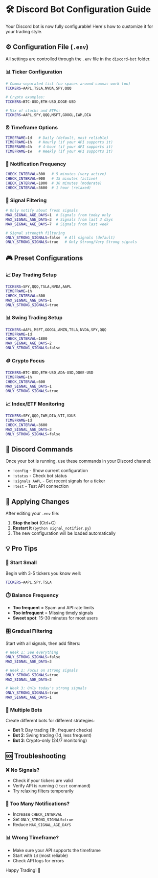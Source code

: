 # 🛠️ Discord Bot Configuration Guide

Your Discord bot is now fully configurable! Here's how to customize it for your trading style.

## ⚙️ Configuration File (`.env`)

All settings are controlled through the `.env` file in the `discord-bot` folder.

### 📊 **Ticker Configuration**
```bash
# Comma-separated list (no spaces around commas work too)
TICKERS=AAPL,TSLA,NVDA,SPY,QQQ

# Crypto examples:
TICKERS=BTC-USD,ETH-USD,DOGE-USD

# Mix of stocks and ETFs:
TICKERS=AAPL,SPY,QQQ,MSFT,GOOGL,IWM,DIA
```

### ⏰ **Timeframe Options**
```bash
TIMEFRAME=1d   # Daily (default, most reliable)
TIMEFRAME=1h   # Hourly (if your API supports it)
TIMEFRAME=4h   # 4-hour (if your API supports it) 
TIMEFRAME=1w   # Weekly (if your API supports it)
```

### 🔔 **Notification Frequency**
```bash
CHECK_INTERVAL=300   # 5 minutes (very active)
CHECK_INTERVAL=900   # 15 minutes (active)
CHECK_INTERVAL=1800  # 30 minutes (moderate)
CHECK_INTERVAL=3600  # 1 hour (relaxed)
```

### 🎯 **Signal Filtering**
```bash
# Only notify about fresh signals
MAX_SIGNAL_AGE_DAYS=1  # Signals from today only
MAX_SIGNAL_AGE_DAYS=3  # Signals from last 3 days
MAX_SIGNAL_AGE_DAYS=7  # Signals from last week

# Signal strength filtering
ONLY_STRONG_SIGNALS=false  # All signals (default)
ONLY_STRONG_SIGNALS=true   # Only Strong/Very Strong signals
```

## 🎮 **Preset Configurations**

### 📈 Day Trading Setup
```bash
TICKERS=SPY,QQQ,TSLA,NVDA,AAPL
TIMEFRAME=1h
CHECK_INTERVAL=300
MAX_SIGNAL_AGE_DAYS=1
ONLY_STRONG_SIGNALS=true
```

### 📊 Swing Trading Setup  
```bash
TICKERS=AAPL,MSFT,GOOGL,AMZN,TSLA,NVDA,SPY,QQQ
TIMEFRAME=1d
CHECK_INTERVAL=1800
MAX_SIGNAL_AGE_DAYS=2
ONLY_STRONG_SIGNALS=false
```

### 🪙 Crypto Focus
```bash
TICKERS=BTC-USD,ETH-USD,ADA-USD,DOGE-USD
TIMEFRAME=1h
CHECK_INTERVAL=600
MAX_SIGNAL_AGE_DAYS=1
ONLY_STRONG_SIGNALS=true
```

### 📈 Index/ETF Monitoring
```bash
TICKERS=SPY,QQQ,IWM,DIA,VTI,VXUS
TIMEFRAME=1d
CHECK_INTERVAL=3600
MAX_SIGNAL_AGE_DAYS=3
ONLY_STRONG_SIGNALS=false
```

## 🎯 **Discord Commands**

Once your bot is running, use these commands in your Discord channel:

- `!config` - Show current configuration
- `!status` - Check bot status  
- `!signals AAPL` - Get recent signals for a ticker
- `!test` - Test API connection

## 🔄 **Applying Changes**

After editing your `.env` file:

1. **Stop the bot** (Ctrl+C)
2. **Restart it** (`python signal_notifier.py`)
3. The new configuration will be loaded automatically

## 💡 **Pro Tips**

### 🎯 **Start Small**
Begin with 3-5 tickers you know well:
```bash
TICKERS=AAPL,SPY,TSLA
```

### ⏱️ **Balance Frequency**
- **Too frequent** = Spam and API rate limits
- **Too infrequent** = Missing timely signals
- **Sweet spot**: 15-30 minutes for most users

### 🎛️ **Gradual Filtering**
Start with all signals, then add filters:
```bash
# Week 1: See everything
ONLY_STRONG_SIGNALS=false
MAX_SIGNAL_AGE_DAYS=3

# Week 2: Focus on strong signals  
ONLY_STRONG_SIGNALS=true
MAX_SIGNAL_AGE_DAYS=2

# Week 3: Only today's strong signals
ONLY_STRONG_SIGNALS=true
MAX_SIGNAL_AGE_DAYS=1
```

### 📱 **Multiple Bots**
Create different bots for different strategies:
- **Bot 1**: Day trading (1h, frequent checks)
- **Bot 2**: Swing trading (1d, less frequent)
- **Bot 3**: Crypto-only (24/7 monitoring)

## 🆘 **Troubleshooting**

### ❌ No Signals?
- Check if your tickers are valid
- Verify API is running (`!test` command)
- Try relaxing filters temporarily

### 🔄 Too Many Notifications?
- Increase `CHECK_INTERVAL`
- Set `ONLY_STRONG_SIGNALS=true`
- Reduce `MAX_SIGNAL_AGE_DAYS`

### 📊 Wrong Timeframe?
- Make sure your API supports the timeframe
- Start with `1d` (most reliable)
- Check API logs for errors

Happy Trading! 🚀 